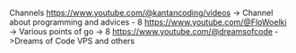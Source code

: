 


Channels 
https://www.youtube.com/@kantancoding/videos -> Channel about programming and advices - 8
https://www.youtube.com/@FloWoelki -> Various points of go -> 8
https://www.youtube.com/@dreamsofcode ->Dreams of Code VPS and others